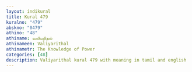 ```yaml
---
layout: indikural
title: Kural 479
kuralno: "479"
abskno: "0479"
athino: "48"
athiname: வலியறிதல்
athinameen: Valiyarithal
athinametr: The Knowledge of Power
categories: [48]
description: Valiyarithal kural 479 with meaning in tamil and english 
---
```


